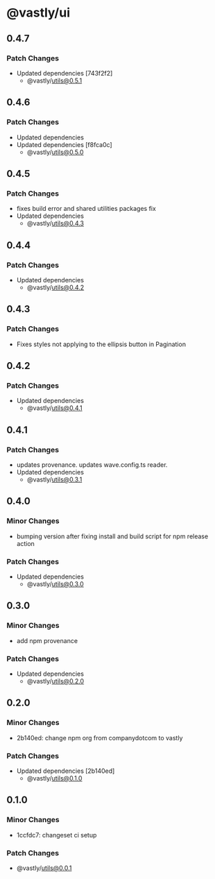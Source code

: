 # @vastly/ui

## 0.4.7

### Patch Changes

- Updated dependencies [743f2f2]
  - @vastly/utils@0.5.1

## 0.4.6

### Patch Changes

- Updated dependencies
- Updated dependencies [f8fca0c]
  - @vastly/utils@0.5.0

## 0.4.5

### Patch Changes

- fixes build error and shared utilities packages fix
- Updated dependencies
  - @vastly/utils@0.4.3

## 0.4.4

### Patch Changes

- Updated dependencies
  - @vastly/utils@0.4.2

## 0.4.3

### Patch Changes

- Fixes styles not applying to the ellipsis button in Pagination

## 0.4.2

### Patch Changes

- Updated dependencies
  - @vastly/utils@0.4.1

## 0.4.1

### Patch Changes

- updates provenance. updates wave.config.ts reader.
- Updated dependencies
  - @vastly/utils@0.3.1

## 0.4.0

### Minor Changes

- bumping version after fixing install and build script for npm release action

### Patch Changes

- Updated dependencies
  - @vastly/utils@0.3.0

## 0.3.0

### Minor Changes

- add npm provenance

### Patch Changes

- Updated dependencies
  - @vastly/utils@0.2.0

## 0.2.0

### Minor Changes

- 2b140ed: change npm org from companydotcom to vastly

### Patch Changes

- Updated dependencies [2b140ed]
  - @vastly/utils@0.1.0

## 0.1.0

### Minor Changes

- 1ccfdc7: changeset ci setup

### Patch Changes

- @vastly/utils@0.0.1
